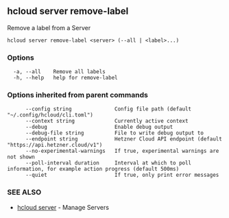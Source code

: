 ## hcloud server remove-label

Remove a label from a Server

```
hcloud server remove-label <server> (--all | <label>...)
```

### Options

```
  -a, --all    Remove all labels
  -h, --help   help for remove-label
```

### Options inherited from parent commands

```
      --config string              Config file path (default "~/.config/hcloud/cli.toml")
      --context string             Currently active context
      --debug                      Enable debug output
      --debug-file string          File to write debug output to
      --endpoint string            Hetzner Cloud API endpoint (default "https://api.hetzner.cloud/v1")
      --no-experimental-warnings   If true, experimental warnings are not shown
      --poll-interval duration     Interval at which to poll information, for example action progress (default 500ms)
      --quiet                      If true, only print error messages
```

### SEE ALSO

* [hcloud server](hcloud_server.md)	 - Manage Servers
